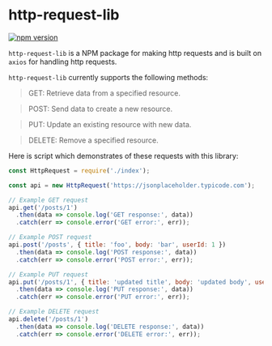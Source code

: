 # http-request-lib

[![npm version](https://img.shields.io/npm/v/http-request-lib)](https://www.npmjs.com/package/http-request-lib)



```http-request-lib``` is a NPM package for making http requests and is built on `axios` for handling http requests.




`http-request-lib` currently supports the following methods: 

> GET: Retrieve data from a specified resource.

> POST: Send data to create a new resource.

> PUT: Update an existing resource with new data.

> DELETE: Remove a specified resource.


Here is script which demonstrates of these requests with this library:
```javascript
const HttpRequest = require('./index');

const api = new HttpRequest('https://jsonplaceholder.typicode.com');

// Example GET request
api.get('/posts/1')
  .then(data => console.log('GET response:', data))
  .catch(err => console.error('GET error:', err));

// Example POST request
api.post('/posts', { title: 'foo', body: 'bar', userId: 1 })
  .then(data => console.log('POST response:', data))
  .catch(err => console.error('POST error:', err));

// Example PUT request
api.put('/posts/1', { title: 'updated title', body: 'updated body', userId: 1 })
  .then(data => console.log('PUT response:', data))
  .catch(err => console.error('PUT error:', err));

// Example DELETE request
api.delete('/posts/1')
  .then(data => console.log('DELETE response:', data))
  .catch(err => console.error('DELETE error:', err));
```
